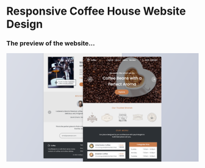 # Responsive Coffee House Website Design

### The preview of the website...
![preview img](/preview.png)
